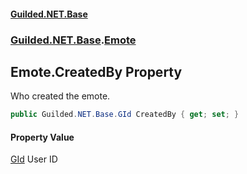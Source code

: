 
#### [Guilded.NET.Base](index 'index')
### [Guilded.NET.Base](index#Guilded_NET_Base 'Guilded.NET.Base').[Emote](Emote 'Guilded.NET.Base.Emote')
## Emote.CreatedBy Property
Who created the emote.  
```csharp
public Guilded.NET.Base.GId CreatedBy { get; set; }
```

#### Property Value
[GId](GId 'Guilded.NET.Base.GId')
User ID
